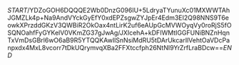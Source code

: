 $START$/YDZoGOH6DQQQE2Wb0DnzG096lU+5LdryaTYunuXc01MXWWTAhJGMZLk4p+Na9AndVYckGyEfY0xdEPZsgwZYJpEr4Edm3EI2Q98NNS9T6eowkXPrzddGKzV3QWBiR2OkOax4ntLirK2uf6eAUpGcMVWOyqVy0roRjS5fOSQNOahfFyGYKelV0VKmZG37gJwAg/JXIcehA+kDFIWMtIGGFUNiBNZnHqnTxVmDsGBrl6wO6aB9R5YTQQKAwIlSnNsiMdRU5tDArUkcarIlVehtOaVDcPanpxdx4MxL8vcorr7tDkUQrymvqXBa2FFXtccfph26NtNI9YrZrfLraBDcw==$END$